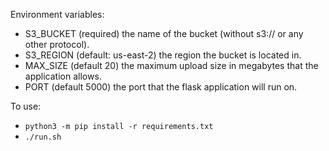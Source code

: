 Environment variables:
- S3_BUCKET (required) the name of the bucket (without s3:// or any other protocol).
- S3_REGION (default: us-east-2) the region the bucket is located in.
- MAX_SIZE (default 20) the maximum upload size in megabytes that the application allows.
- PORT (default 5000) the port that the flask application will run on.

To use:
- `python3 -m pip install -r requirements.txt`
- `./run.sh`